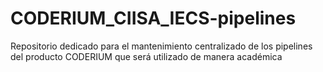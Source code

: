 # CODERIUM_CIISA_IECS-pipelines
Repositorio dedicado para el mantenimiento centralizado de los pipelines del producto CODERIUM que será utilizado de manera académica
